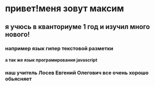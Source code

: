 # привет!меня зовут максим
## я учюсь в кванториуме 1 год и изучил много нового!
### например язык гипер текстовой разметки
#### а так же язык програмирования javascript
### наш учитель Лосев Евгений Олегович все очень хорошо обьясняет

